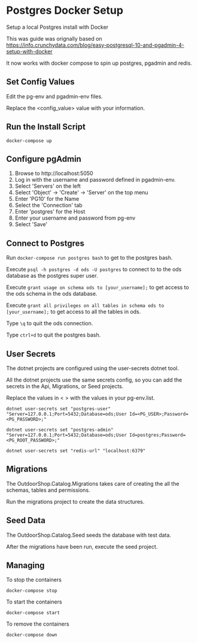 # Postgres Docker Setup

Setup a local Postgres install with Docker

This was guide was orignally based on https://info.crunchydata.com/blog/easy-postgresql-10-and-pgadmin-4-setup-with-docker

It now works with docker compose to spin up postgres, pgadmin and redis.

## Set Config Values 
Edit the pg-env and pgadmin-env files.

Replace the <config_value> value with your information.

## Run the Install Script

`docker-compose up`

## Configure pgAdmin

1. Browse to http://localhost:5050
2. Log in with the username and password defined in pgadmin-env.
3. Select 'Servers' on the left
4. Select 'Object' -> 'Create' -> 'Server' on the top menu 
5. Enter 'PG10' for the Name
6. Select the 'Connection' tab
7. Enter 'postgres' for the Host
8. Enter your username and password from pg-env
9. Select 'Save'

## Connect to Postgres

Run `docker-compose run postgres bash` to get to the postgres bash.

Execute `psql -h postgres -d ods -U postgres` to connect to to the ods database as the postgres super user.

Execute `grant usage on schema ods to [your_username];` to get access to the ods schema in the ods database.

Execute `grant all privileges on all tables in schema ods to [your_username];` to get access to all the tables in ods.

Type `\q` to quit the ods connection.

Type `ctrl+d` to quit the postgres bash.

## User Secrets

The dotnet projects are configured using the user-secrets dotnet tool.

All the dotnet projects use the same secrets config, so you can add the secrets in the Api, Migrations, or Seed projects.

Replace the values in < > with the values in your pg-env.list.

`dotnet user-secrets set "postgres-user" "Server=127.0.0.1;Port=5432;Database=ods;User Id=<PG_USER>;Password=<PG_PASSWORD>;"`

`dotnet user-secrets set "postgres-admin" "Server=127.0.0.1;Port=5432;Database=ods;User Id=postgres;Password=<PG_ROOT_PASSWORD>;"`

`dotnet user-secrets set "redis-url" "localhost:6379"`

## Migrations

The OutdoorShop.Catalog.Migrations takes care of creating the all the schemas, tables and permissions. 

Run the migrations project to create the data structures.

## Seed Data

The OutdoorShop.Catalog.Seed seeds the database with test data.

After the migrations have been run, execute the seed project. 

## Managing
To stop the containers

`docker-compose stop`

To start the containers

`docker-compose start`

To remove the containers

`docker-compose down`




